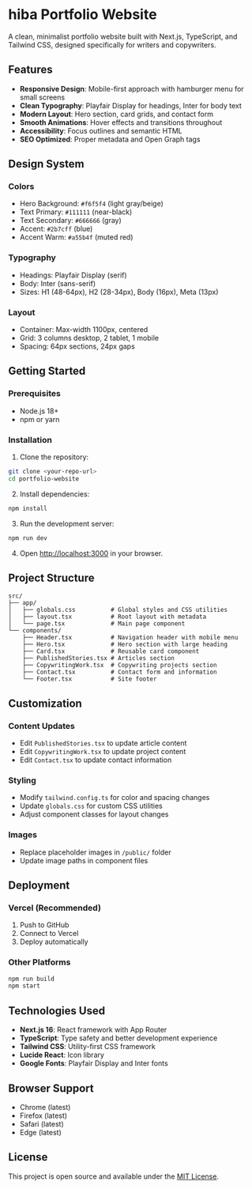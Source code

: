 # hiba Portfolio Website

A clean, minimalist portfolio website built with Next.js, TypeScript, and Tailwind CSS, designed specifically for writers and copywriters.

## Features

- **Responsive Design**: Mobile-first approach with hamburger menu for small screens
- **Clean Typography**: Playfair Display for headings, Inter for body text
- **Modern Layout**: Hero section, card grids, and contact form
- **Smooth Animations**: Hover effects and transitions throughout
- **Accessibility**: Focus outlines and semantic HTML
- **SEO Optimized**: Proper metadata and Open Graph tags

## Design System

### Colors
- Hero Background: `#f6f5f4` (light gray/beige)
- Text Primary: `#111111` (near-black)
- Text Secondary: `#666666` (gray)
- Accent: `#2b7cff` (blue)
- Accent Warm: `#a55b4f` (muted red)

### Typography
- Headings: Playfair Display (serif)
- Body: Inter (sans-serif)
- Sizes: H1 (48-64px), H2 (28-34px), Body (16px), Meta (13px)

### Layout
- Container: Max-width 1100px, centered
- Grid: 3 columns desktop, 2 tablet, 1 mobile
- Spacing: 64px sections, 24px gaps

## Getting Started

### Prerequisites
- Node.js 18+ 
- npm or yarn

### Installation

1. Clone the repository:
```bash
git clone <your-repo-url>
cd portfolio-website
```

2. Install dependencies:
```bash
npm install
```

3. Run the development server:
```bash
npm run dev
```

4. Open [http://localhost:3000](http://localhost:3000) in your browser.

## Project Structure

```
src/
├── app/
│   ├── globals.css          # Global styles and CSS utilities
│   ├── layout.tsx           # Root layout with metadata
│   └── page.tsx             # Main page component
└── components/
    ├── Header.tsx           # Navigation header with mobile menu
    ├── Hero.tsx             # Hero section with large heading
    ├── Card.tsx             # Reusable card component
    ├── PublishedStories.tsx # Articles section
    ├── CopywritingWork.tsx  # Copywriting projects section
    ├── Contact.tsx          # Contact form and information
    └── Footer.tsx           # Site footer
```

## Customization

### Content Updates
- Edit `PublishedStories.tsx` to update article content
- Edit `CopywritingWork.tsx` to update project content
- Edit `Contact.tsx` to update contact information

### Styling
- Modify `tailwind.config.ts` for color and spacing changes
- Update `globals.css` for custom CSS utilities
- Adjust component classes for layout changes

### Images
- Replace placeholder images in `/public/` folder
- Update image paths in component files

## Deployment

### Vercel (Recommended)
1. Push to GitHub
2. Connect to Vercel
3. Deploy automatically

### Other Platforms
```bash
npm run build
npm start
```

## Technologies Used

- **Next.js 16**: React framework with App Router
- **TypeScript**: Type safety and better development experience
- **Tailwind CSS**: Utility-first CSS framework
- **Lucide React**: Icon library
- **Google Fonts**: Playfair Display and Inter fonts

## Browser Support

- Chrome (latest)
- Firefox (latest)
- Safari (latest)
- Edge (latest)

## License

This project is open source and available under the [MIT License](LICENSE).